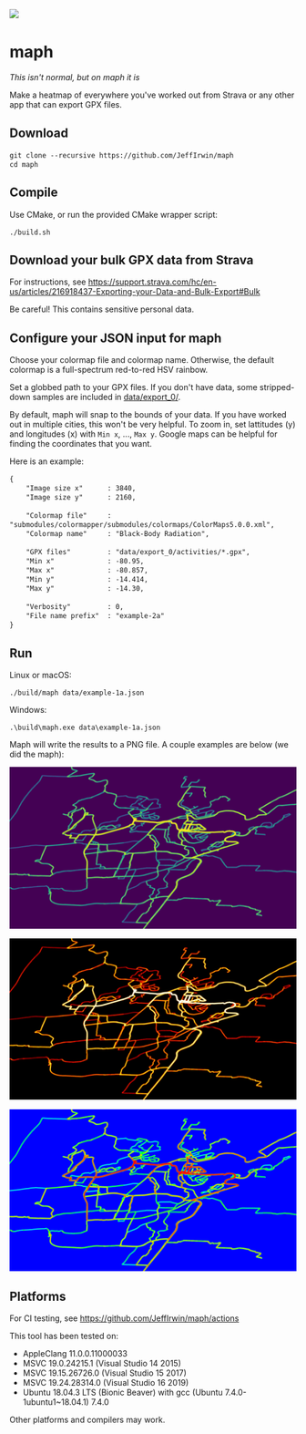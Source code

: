 ![](https://github.com/JeffIrwin/maph/workflows/CI/badge.svg)
# maph
*This isn't normal, but on maph it is*

Make a heatmap of everywhere you've worked out from Strava or any other app that can export GPX files.

## Download

    git clone --recursive https://github.com/JeffIrwin/maph
    cd maph

## Compile

Use CMake, or run the provided CMake wrapper script:

    ./build.sh

## Download your bulk GPX data from Strava

For instructions, see https://support.strava.com/hc/en-us/articles/216918437-Exporting-your-Data-and-Bulk-Export#Bulk

Be careful!  This contains sensitive personal data.

## Configure your JSON input for maph

Choose your colormap file and colormap name.  Otherwise, the default colormap is a full-spectrum red-to-red HSV rainbow.

Set a globbed path to your GPX files.  If you don't have data, some stripped-down samples are included in [data/export\_0/](data/export_0/).

By default, maph will snap to the bounds of your data.  If you have worked out in multiple cities, this won't be very helpful.  To zoom in, set lattitudes (y) and longitudes (x) with `Min x`, ..., `Max y`.  Google maps can be helpful for finding the coordinates that you want.

Here is an example:

    {
    	"Image size x"      : 3840,
    	"Image size y"      : 2160,
    
    	"Colormap file"     : "submodules/colormapper/submodules/colormaps/ColorMaps5.0.0.xml",
    	"Colormap name"     : "Black-Body Radiation",
    
    	"GPX files"         : "data/export_0/activities/*.gpx",
    	"Min x"             : -80.95,
    	"Max x"             : -80.857,
    	"Min y"             : -14.414,
    	"Max y"             : -14.30,
    
    	"Verbosity"         : 0,
    	"File name prefix"  : "example-2a"
    }

## Run
Linux or macOS:

    ./build/maph data/example-1a.json

Windows:

    .\build\maph.exe data\example-1a.json

Maph will write the results to a PNG file.  A couple examples are below (we did the maph):

![Viridis colormap](https://raw.githubusercontent.com/JeffIrwin/maph/master/data/expected-output/example-1a.png)

![Black-body radiation colormap](https://raw.githubusercontent.com/JeffIrwin/maph/master/data/expected-output/example-2a.png)

![Blue to red rainbow colormap](https://raw.githubusercontent.com/JeffIrwin/maph/master/data/expected-output/example-3a.png)

## Platforms

For CI testing, see https://github.com/JeffIrwin/maph/actions

This tool has been tested on:
- AppleClang 11.0.0.11000033
- MSVC 19.0.24215.1 (Visual Studio 14 2015)
- MSVC 19.15.26726.0 (Visual Studio 15 2017)
- MSVC 19.24.28314.0 (Visual Studio 16 2019)
- Ubuntu 18.04.3 LTS (Bionic Beaver) with gcc (Ubuntu 7.4.0-1ubuntu1\~18.04.1) 7.4.0

Other platforms and compilers may work.


